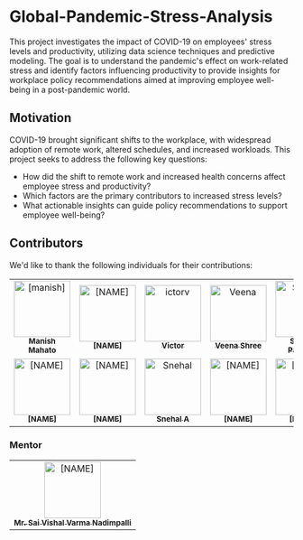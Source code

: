 # Global-Pandemic-Stress-Analysis

This project investigates the impact of COVID-19 on employees' stress levels and productivity, utilizing data science techniques and predictive modeling. The goal is to understand the pandemic's effect on work-related stress and identify factors influencing productivity to provide insights for workplace policy recommendations aimed at improving employee well-being in a post-pandemic world.

## Motivation

COVID-19 brought significant shifts to the workplace, with widespread adoption of remote work, altered schedules, and increased workloads. This project seeks to address the following key questions:
- How did the shift to remote work and increased health concerns affect employee stress and productivity?
- Which factors are the primary contributors to increased stress levels?
- What actionable insights can guide policy recommendations to support employee well-being?

## Contributors
We'd like to thank the following individuals for their contributions:

<table>
<tr>
    <td align="center">
        <a href="https://github.com/manishmahato21">
            <img src="https://avatars.githubusercontent.com/manishmahato21" width="100;" alt="[manish]"/>
            <br />
            <sub><b>Manish Mahato</b></sub>
        </a>
    </td>
 <td align="center">
        <a href="https://github.com/[ID]">
            <img src="https://avatars.githubusercontent.com/[ID]" width="100;" alt="[NAME]"/>
            <br />
            <sub><b>[NAME]</b></sub>
        </a>
    </td>
    </td>
      <td align="center">
        <a href="https://github.com/ictorv">
            <img src="https://avatars.githubusercontent.com/ictorv" width="100;" alt="ictorv"/>
            <br />
            <sub><b>Victor</b></sub>
        </a>
    </td>
    <td align="center">
        <a href="https://github.com/Veenashree-1345">
            <img src="https://avatars.githubusercontent.com/[ID]" width="100;" alt="Veena"/>
            <br />
            <sub><b>Veena Shree</b></sub>
        </a>
    </td>
        <td align="center">
        <a href="https://github.com/Sravani1129">
            <img src="https://avatars.githubusercontent.com/[ID]" width="100;" alt="Sravani"/>
            <br />
            <sub><b>Sravani Padidela</b></sub>
        </a>
    </td>
    <td align="center">
        <a href="https://github.com/leela299">
            <img src="https://avatars.githubusercontent.com/[ID]" width="100;" alt="Leelarani"/>
            <br />
            <sub><b>Leela Rani Thotakura</b></sub>
        </a>
    </td>

</tr>
<tr>
    <td align="center">
        <a href="https://github.com/[ID]">
            <img src="https://avatars.githubusercontent.com/[ID]" width="100;" alt="[NAME]"/>
            <br />
            <sub><b>[NAME]</b></sub>
        </a>
    </td>
    <td align="center">
        <a href="https://github.com/[ID]">
            <img src="https://avatars.githubusercontent.com/[ID]" width="100;" alt="[NAME]"/>
            <br />
            <sub><b>[NAME]</b></sub>
        </a>
    </td>
    <td align="center">
        <a href="https://github.com/Snehalatha2020">
            <img src="https://avatars.githubusercontent.com/[ID]" width="100;" alt="Snehal"/>
            <br />
            <sub><b>Snehal A</b></sub>
        </a>
    </td>
    <td align="center">
        <a href="https://github.com/[ID]">
            <img src="https://avatars.githubusercontent.com/[ID]" width="100;" alt="[NAME]"/>
            <br />
            <sub><b>[NAME]</b></sub>
        </a>
    </td>
        <td align="center">
        <a href="https://github.com/[ID]">
            <img src="https://avatars.githubusercontent.com/[ID]" width="100;" alt="[NAME]"/>
            <br />
            <sub><b>[NAME]</b></sub>
        </a>
    </td>
    <td align="center">
        <a href="https://github.com/[ID]">
            <img src="https://avatars.githubusercontent.com/[ID]" width="100;" alt="[NAME]"/>
            <br />
            <sub><b>[NAME]</b></sub>
        </a>
    </td>

</tr>
</table>

### Mentor
<table>
    <tr>
    <td align="center">
        <a href="https://www.linkedin.com/in/sai-vishal-varma-nadimpalli/">
            <img src="https://media.licdn.com/dms/image/v2/C5103AQFpd869wSrNvw/profile-displayphoto-shrink_800_800/profile-displayphoto-shrink_800_800/0/1566318630295?e=1741219200&v=beta&t=uyHsGf-pSukg44SMdLBOIKd_cGC7iOHuwSBx9cYH-Ek" width="100;" alt="[NAME]"/>
            <br />
            <sub><b>Mr. Sai Vishal Varma Nadimpalli</b></sub>
        </a>
    </td>
    </tr>
</table>
